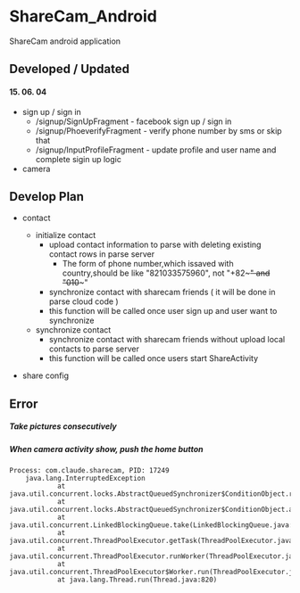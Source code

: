 # ShareCam_Android

ShareCam android application

## Developed / Updated
#### 15. 06. 04
- sign up / sign in 
  - /signup/SignUpFragment - facebook sign up / sign in 
  - /signup/PhoeverifyFragment - verify phone number by sms or skip that
  - /signup/InputProfileFragment - update profile and user name and complete sigin up logic 
- camera




## Develop Plan
- contact
  - initialize contact    
    - upload contact information to parse with deleting existing contact rows in parse server
      - The form of phone number,which issaved with country,should be like "821033575960", not "+82~~~" and "010~~~"    
    - synchronize contact with sharecam friends ( it will be done in parse cloud code )
    - this function will be called once user sign up and user want to synchronize
  - synchronize contact
    - synchronize contact with sharecam friends without upload local contacts to parse server 
    - this function will be called once users start ShareActivity 
  
- share config



## Error

##### Take pictures consecutively


##### When camera activity show, push the home button 
```
Process: com.claude.sharecam, PID: 17249
    java.lang.InterruptedException
            at java.util.concurrent.locks.AbstractQueuedSynchronizer$ConditionObject.reportInterruptAfterWait(AbstractQueuedSynchronizer.java:1991)
            at java.util.concurrent.locks.AbstractQueuedSynchronizer$ConditionObject.await(AbstractQueuedSynchronizer.java:2025)
            at java.util.concurrent.LinkedBlockingQueue.take(LinkedBlockingQueue.java:410)
            at java.util.concurrent.ThreadPoolExecutor.getTask(ThreadPoolExecutor.java:1035)
            at java.util.concurrent.ThreadPoolExecutor.runWorker(ThreadPoolExecutor.java:1097)
            at java.util.concurrent.ThreadPoolExecutor$Worker.run(ThreadPoolExecutor.java:588)
            at java.lang.Thread.run(Thread.java:820)
```




